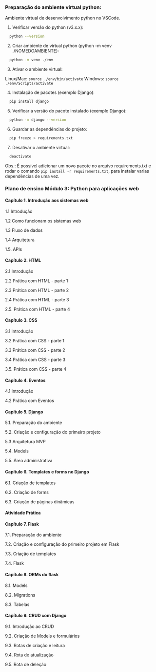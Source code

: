 ### Preparação do ambiente virtual python: 

Ambiente virtual de desenvolvimento python no VSCode.

1. Verificar versão do python (v3.x.x):

````sh
  python --version
````

2. Criar ambiente de virtual python (python -m venv ./NOMEDOAMBIENTE):

````sh
  python -m venv ./env
````

3. Ativar o ambiente virtual: 

Linux/Mac: ``source ./env/bin/activate``
Windows: ``source ./env/Scripts/activate``

4. Instalação de pacotes (exemplo Django):

````sh
  pip install django
````

5. Verificar a versão do pacote instalado (exemplo Django):

````sh
  python -m django --version
````

6. Guardar as dependências do projeto:

````sh
  pip freeze > requirements.txt
````

7. Desativar o ambiente virtual:

````sh
  deactivate
````

Obs.: É possível adicionar um novo pacote no arquivo requirements.txt e rodar o comando ``pip install -r requirements.txt``, para instalar varias dependências de uma vez.

### Plano de ensino Módulo 3: Python para aplicações web

#### Capítulo 1. Introdução aos sistemas web

1.1 Introdução

1.2 Como funcionam os sistemas web

1.3 Fluxo de dados

1.4 Arquitetura

1.5. APIs

#### Capítulo 2. HTML

2.1 Introdução

2.2 Prática com HTML - parte 1

2.3 Prática com HTML - parte 2

2.4 Prática com HTML - parte 3

2.5. Prática com HTML - parte 4

#### Capítulo 3. CSS

3.1 Introdução

3.2 Prática com CSS - parte 1

3.3 Prática com CSS - parte 2

3.4 Prática com CSS - parte 3

3.5. Prática com CSS - parte 4

#### Capítulo 4. Eventos

4.1 Introdução

4.2 Prática com Eventos

#### Capítulo 5. Django

5.1. Preparação do ambiente

5.2. Criação e configuração do primeiro projeto

5.3 Arquitetura MVP

5.4. Models

5.5. Área administrativa 

#### Capítulo 6. Templates e forms no Django

6.1. Criação de templates 

6.2. Criação de forms

6.3. Criação de páginas dinâmicas

#### Atividade Prática

#### Capítulo 7. Flask

7.1. Preparação do ambiente

7.2. Criação e configuração do primeiro projeto em Flask

7.3. Criação de templates 

7.4. Flask

#### Capítulo 8. ORMs do flask

8.1. Models

8.2. Migrations

8.3. Tabelas

#### Capítulo 9. CRUD com Django

9.1. Introdução ao CRUD

9.2. Criação de Models e formulários

9.3. Rotas de criação e leitura

9.4. Rota de atualização

9.5. Rota de deleção
